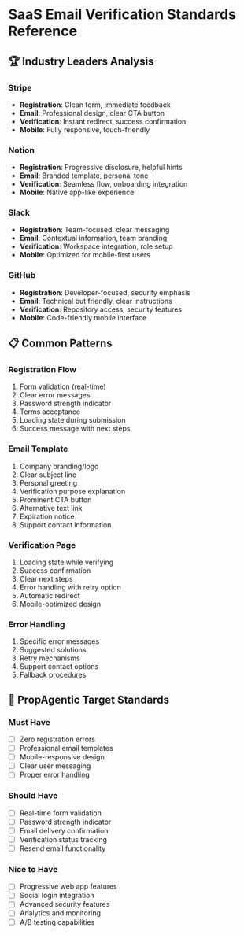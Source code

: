 # SaaS Email Verification Standards Reference

## 🏆 Industry Leaders Analysis

### Stripe
- **Registration**: Clean form, immediate feedback
- **Email**: Professional design, clear CTA button
- **Verification**: Instant redirect, success confirmation
- **Mobile**: Fully responsive, touch-friendly

### Notion
- **Registration**: Progressive disclosure, helpful hints
- **Email**: Branded template, personal tone
- **Verification**: Seamless flow, onboarding integration
- **Mobile**: Native app-like experience

### Slack
- **Registration**: Team-focused, clear messaging
- **Email**: Contextual information, team branding
- **Verification**: Workspace integration, role setup
- **Mobile**: Optimized for mobile-first users

### GitHub
- **Registration**: Developer-focused, security emphasis
- **Email**: Technical but friendly, clear instructions
- **Verification**: Repository access, security features
- **Mobile**: Code-friendly mobile interface

## 📋 Common Patterns

### Registration Flow
1. Form validation (real-time)
2. Clear error messages
3. Password strength indicator
4. Terms acceptance
5. Loading state during submission
6. Success message with next steps

### Email Template
1. Company branding/logo
2. Clear subject line
3. Personal greeting
4. Verification purpose explanation
5. Prominent CTA button
6. Alternative text link
7. Expiration notice
8. Support contact information

### Verification Page
1. Loading state while verifying
2. Success confirmation
3. Clear next steps
4. Error handling with retry option
5. Automatic redirect
6. Mobile-optimized design

### Error Handling
1. Specific error messages
2. Suggested solutions
3. Retry mechanisms
4. Support contact options
5. Fallback procedures

## 🎯 PropAgentic Target Standards

### Must Have
- [ ] Zero registration errors
- [ ] Professional email templates
- [ ] Mobile-responsive design
- [ ] Clear user messaging
- [ ] Proper error handling

### Should Have
- [ ] Real-time form validation
- [ ] Password strength indicator
- [ ] Email delivery confirmation
- [ ] Verification status tracking
- [ ] Resend email functionality

### Nice to Have
- [ ] Progressive web app features
- [ ] Social login integration
- [ ] Advanced security features
- [ ] Analytics and monitoring
- [ ] A/B testing capabilities
